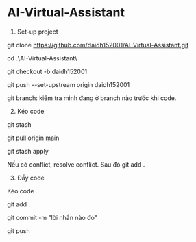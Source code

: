 # AI-Virtual-Assistant

1. Set-up project

git clone https://github.com/daidh152001/AI-Virtual-Assistant.git

cd .\AI-Virtual-Assistant\

git checkout -b daidh152001

git push --set-upstream origin daidh152001

git branch: kiểm tra mình đang ở branch nào trước khi code.

2. Kéo code

git stash

git pull origin main

git stash apply

Nếu có conflict, resolve conflict. Sau đó git add .

3. Đẩy code

Kéo code

git add .

git commit -m "lời nhắn nào đó"

git push
